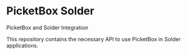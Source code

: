 PicketBox Solder
==============

PicketBox and Solder Integration

This repository contains the necessary API to use PicketBox in Solder applications.

